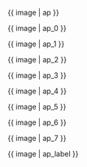 {{ image | ap }}

{{ image | ap_0 }}

{{ image | ap_1 }}

{{ image | ap_2 }}

{{ image | ap_3 }}

{{ image | ap_4 }}

{{ image | ap_5 }}

{{ image | ap_6 }}

{{ image | ap_7 }}

{{ image | ap_label }}